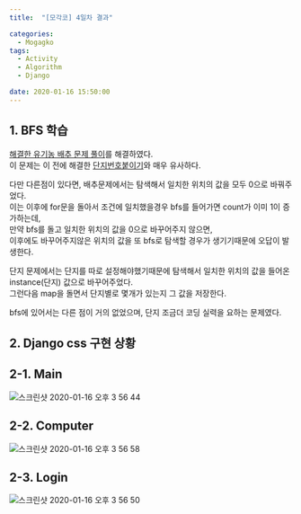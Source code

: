 ```yaml
---
title:  "[모각코] 4일차 결과"

categories:
  - Mogagko
tags:
  - Activity
  - Algorithm
  - Django

date: 2020-01-16 15:50:00
---
```


## 1. BFS 학습

[해결한 유기농 배추 문제 풀이](https://steampower33.github.io/백준/백준-1012-유기농-배추/)를 해결하였다.  
이 문제는 이 전에 해결한 [단지번호붙이기](https://steampower33.github.io/백준/백준-2667-단지번호붙이기/)와 매우 유사하다.  

다만 다른점이 있다면, 배추문제에서는 탐색해서 일치한 위치의 값을 모두 0으로 바꿔주었다.  
이는 이후에 for문을 돌아서 조건에 일치했을경우 bfs를 들어가면 count가 이미 1이 증가하는데,  
만약 bfs를 돌고 일치한 위치의 값을 0으로 바꾸어주지 않으면,  
이후에도 바꾸어주지않은 위치의 값을 또 bfs로 탐색할 경우가 생기기때문에 오답이 발생한다.  

단지 문제에서는 단지를 따로 설정해야했기때문에 탐색해서 일치한 위치의 값을 들어온 instance(단지) 값으로 바꾸어주었다.  
그런다음 map을 돌면서 단지별로 몇개가 있는지 그 값을 저장한다.  

bfs에 있어서는 다른 점이 거의 없었으며, 단지 조금더 코딩 실력을 요하는 문제였다.  

## 2. Django css 구현 상황

## 2-1. Main
![스크린샷 2020-01-16 오후 3 56 44](https://user-images.githubusercontent.com/20227720/72500905-df314300-3878-11ea-8f8e-df376069285a.png)
## 2-2. Computer
![스크린샷 2020-01-16 오후 3 56 58](https://user-images.githubusercontent.com/20227720/72500903-df314300-3878-11ea-9298-a509010be04e.png)
## 2-3. Login
![스크린샷 2020-01-16 오후 3 56 50](https://user-images.githubusercontent.com/20227720/72500904-df314300-3878-11ea-81a1-6d5dc7246837.png)

